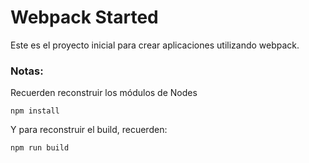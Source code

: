 # Webpack Started

Este es el proyecto inicial para crear aplicaciones utilizando
webpack.

### Notas:
Recuerden reconstruir los módulos de Nodes
```
npm install
```
Y para reconstruir el build, recuerden:

```
npm run build
```